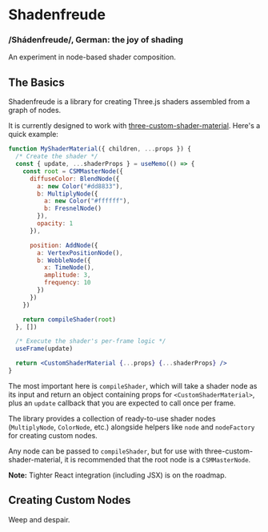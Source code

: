 # Shadenfreude

### /Shádenfreude/, German: the joy of shading

An experiment in node-based shader composition.

## The Basics

Shadenfreude is a library for creating Three.js shaders assembled from a graph of nodes.

It is currently designed to work with [three-custom-shader-material](https://github.com/FarazzShaikh/THREE-CustomShaderMaterial). Here's a quick example:

```jsx
function MyShaderMaterial({ children, ...props }) {
  /* Create the shader */
  const { update, ...shaderProps } = useMemo(() => {
    const root = CSMMasterNode({
      diffuseColor: BlendNode({
        a: new Color("#dd8833"),
        b: MultiplyNode({
          a: new Color("#ffffff"),
          b: FresnelNode()
        }),
        opacity: 1
      }),

      position: AddNode({
        a: VertexPositionNode(),
        b: WobbleNode({
          x: TimeNode(),
          amplitude: 3,
          frequency: 10
        })
      })
    })

    return compileShader(root)
  }, [])

  /* Execute the shader's per-frame logic */
  useFrame(update)

  return <CustomShaderMaterial {...props} {...shaderProps} />
}
```

The most important here is `compileShader`, which will take a shader node as its input and return an object containing props for `<CustomShaderMaterial>`, plus an `update` callback that you are expected to call once per frame.

The library provides a collection of ready-to-use shader nodes (`MultiplyNode`, `ColorNode`, etc.) alongside helpers like `node` and `nodeFactory` for creating custom nodes.

Any node can be passed to `compileShader`, but for use with three-custom-shader-material, it is recommended that the root node is a `CSMMasterNode`.

**Note:** Tighter React integration (including JSX) is on the roadmap.

## Creating Custom Nodes

Weep and despair.
